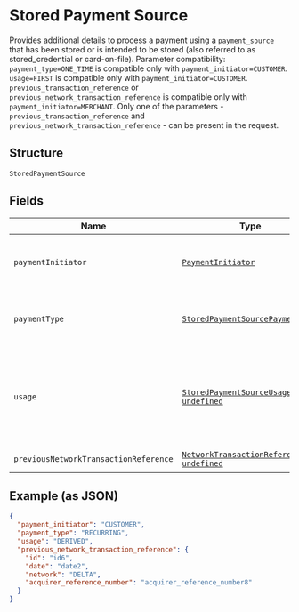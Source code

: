 
# Stored Payment Source

Provides additional details to process a payment using a `payment_source` that has been stored or is intended to be stored (also referred to as stored_credential or card-on-file). Parameter compatibility: `payment_type=ONE_TIME` is compatible only with `payment_initiator=CUSTOMER`. `usage=FIRST` is compatible only with `payment_initiator=CUSTOMER`. `previous_transaction_reference` or `previous_network_transaction_reference` is compatible only with `payment_initiator=MERCHANT`. Only one of the parameters - `previous_transaction_reference` and `previous_network_transaction_reference` - can be present in the request.

## Structure

`StoredPaymentSource`

## Fields

| Name | Type | Tags | Description |
|  --- | --- | --- | --- |
| `paymentInitiator` | [`PaymentInitiator`](../../doc/models/payment-initiator.md) | Required | The person or party who initiated or triggered the payment.<br>**Constraints**: *Minimum Length*: `1`, *Maximum Length*: `255`, *Pattern*: `^[0-9A-Z_]+$` |
| `paymentType` | [`StoredPaymentSourcePaymentType`](../../doc/models/stored-payment-source-payment-type.md) | Required | Indicates the type of the stored payment_source payment.<br>**Constraints**: *Minimum Length*: `1`, *Maximum Length*: `255`, *Pattern*: `^[0-9A-Z_]+$` |
| `usage` | [`StoredPaymentSourceUsageType \| undefined`](../../doc/models/stored-payment-source-usage-type.md) | Optional | Indicates if this is a `first` or `subsequent` payment using a stored payment source (also referred to as stored credential or card on file).<br>**Default**: `StoredPaymentSourceUsageType.Derived`<br>**Constraints**: *Minimum Length*: `1`, *Maximum Length*: `255`, *Pattern*: `^[0-9A-Z_]+$` |
| `previousNetworkTransactionReference` | [`NetworkTransactionReference \| undefined`](../../doc/models/network-transaction-reference.md) | Optional | Reference values used by the card network to identify a transaction. |

## Example (as JSON)

```json
{
  "payment_initiator": "CUSTOMER",
  "payment_type": "RECURRING",
  "usage": "DERIVED",
  "previous_network_transaction_reference": {
    "id": "id6",
    "date": "date2",
    "network": "DELTA",
    "acquirer_reference_number": "acquirer_reference_number8"
  }
}
```

